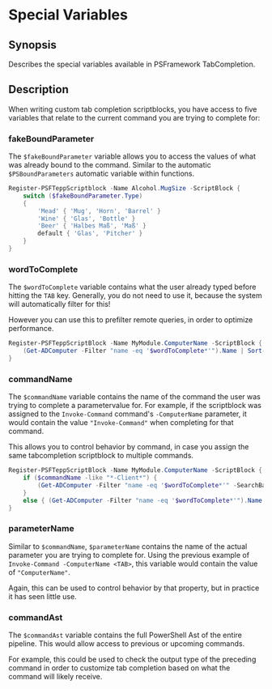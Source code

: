 ﻿---
sidebar_position: 2
---

# Special Variables

## Synopsis

Describes the special variables available in PSFramework TabCompletion.

## Description

When writing custom tab completion scriptblocks, you have access to five variables that relate to the current command you are trying to complete for:

### fakeBoundParameter

The `$fakeBoundParameter` variable allows you to access the values of what was already bound to the command.
Similar to the automatic `$PSBoundParameters` automatic variable within functions.

```powershell
Register-PSFTeppScriptblock -Name Alcohol.MugSize -ScriptBlock {
    switch ($fakeBoundParameter.Type)
    {
        'Mead' { 'Mug', 'Horn', 'Barrel' }
        'Wine' { 'Glas', 'Bottle' }
        'Beer' { 'Halbes Maß', 'Maß' }
        default { 'Glas', 'Pitcher' }
    }
}
```

### wordToComplete

The `$wordToComplete` variable contains what the user already typed before hitting the `TAB` key.
Generally, you do not need to use it, because the system will automatically filter for this!

However you can use this to prefilter remote queries, in order to optimize performance.

```powershell
Register-PSFTeppScriptBlock -Name MyModule.ComputerName -ScriptBlock {
    (Get-ADComputer -Filter "name -eq '$wordToComplete*'").Name | Sort-Object
}
```

### commandName

The `$commandName` variable contains the name of the command the user was trying to complete a parametervalue for.
For example, if the scriptblock was assigned to the `Invoke-Command` command's `-ComputerName` parameter, it would contain the value `"Invoke-Command"` when completing for that command.

This allows you to control behavior by command, in case you assign the same tabcompletion scriptblock to multiple commands.

```powershell
Register-PSFTeppScriptBlock -Name MyModule.ComputerName -ScriptBlock {
    if ($commandName -like "*-Client*") { 
        (Get-ADComputer -Filter "name -eq '$wordToComplete*'" -SearchBase "OU=Clients,DC=Domain,DC=Com").Name | Sort-Object
    }
    else { (Get-ADComputer -Filter "name -eq '$wordToComplete*'").Name | Sort-Object }
}
```

### parameterName

Similar to `$commandName`, `$parameterName` contains the name of the actual parameter you are trying to complete for. Using the previous example of `Invoke-Command -ComputerName <TAB>`, this variable would contain the value of `"ComputerName"`.

Again, this can be used to control behavior by that property, but in practice it has seen little use.

### commandAst

The `$commandAst` variable contains the full PowerShell Ast of the entire pipeline.
This would allow access to previous or upcoming commands.

For example, this could be used to check the output type of the preceding command in order to customize tab completion based on what the command will likely receive.
